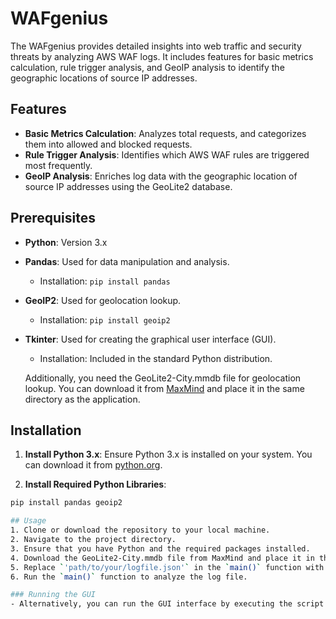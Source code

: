 # WAFgenius

The WAFgenius provides detailed insights into web traffic and security threats by analyzing AWS WAF logs. It includes features for basic metrics calculation, rule trigger analysis, and GeoIP analysis to identify the geographic locations of source IP addresses.

## Features

- **Basic Metrics Calculation**: Analyzes total requests, and categorizes them into allowed and blocked requests.
- **Rule Trigger Analysis**: Identifies which AWS WAF rules are triggered most frequently.
- **GeoIP Analysis**: Enriches log data with the geographic location of source IP addresses using the GeoLite2 database.

## Prerequisites

- **Python**: Version 3.x
- **Pandas**: Used for data manipulation and analysis.
  - Installation: `pip install pandas`
- **GeoIP2**: Used for geolocation lookup.
  - Installation: `pip install geoip2`
- **Tkinter**: Used for creating the graphical user interface (GUI).
  - Installation: Included in the standard Python distribution.

  Additionally, you need the GeoLite2-City.mmdb file for geolocation lookup. You can download it from [MaxMind](https://dev.maxmind.com/geoip/geoip2/geolite2/) and place it in the same directory as the application.

## Installation

1. **Install Python 3.x**: Ensure Python 3.x is installed on your system. You can download it from [python.org](https://www.python.org/).

2. **Install Required Python Libraries**:

```bash
pip install pandas geoip2

## Usage
1. Clone or download the repository to your local machine.
2. Navigate to the project directory.
3. Ensure that you have Python and the required packages installed.
4. Download the GeoLite2-City.mmdb file from MaxMind and place it in the same directory as the application.
5. Replace `'path/to/your/logfile.json'` in the `main()` function with the path to your log file.
6. Run the `main()` function to analyze the log file.

### Running the GUI
- Alternatively, you can run the GUI interface by executing the script. The GUI allows you to select a log file using a file dialog and analyze it with a click of a button.

